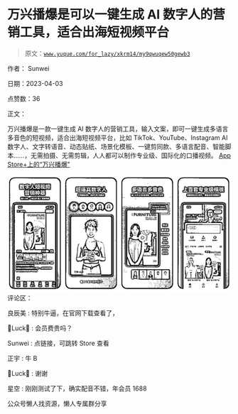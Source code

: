 # 万兴播爆是可以一键生成 AI 数字人的营销工具，适合出海短视频平台

> 原文：[`www.yuque.com/for_lazy/xkrm14/my9qwuqew50gewb3`](https://www.yuque.com/for_lazy/xkrm14/my9qwuqew50gewb3)



作者： Sunwei



日期：2023-04-03



点赞数：36



正文：



万兴播爆是一款一键生成 AI 数字人的营销工具，输入文案，即可一键生成多语言多音色的短视频，适合出海短视频平台，比如 TikTok、YouTube、Instagram AI 数字人、文字转语音、动态贴纸、场景化模板、一键剪同款、多语言配音、智能脚本......，无需拍摄、无需剪辑，人人都可以制作专业级、国际化的口播视频。 [‎App Store+上的“万兴播爆”](https://apps.apple.com/cn/app/id1659013578)



![](img/a2d16ec8f74709850463c64ea77225cc.png)  <ne-p id="u41fd8bbd" data-lake-id="u41fd8bbd">评论区：



良辰美 : 特别牛逼，在官网下载查看了，



Luck : 会员费贵吗？



Sunwei : 点链接，可跳转 Store 查看



正宇 : 牛 B



Luck : 谢谢



星空 : 刚刚测试了下，确实配音不错，年会员 1688



公众号懒人找资源，懒人专属群分享

</ne-p>